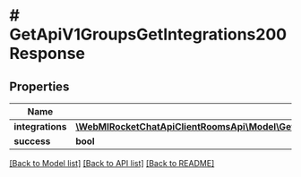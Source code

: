 # # GetApiV1GroupsGetIntegrations200Response

## Properties

Name | Type | Description | Notes
------------ | ------------- | ------------- | -------------
**integrations** | [**\WebMIRocketChatApiClientRoomsApi\Model\GetApiV1GroupsGetIntegrations200ResponseIntegrationsInner[]**](GetApiV1GroupsGetIntegrations200ResponseIntegrationsInner.md) |  | [optional]
**success** | **bool** |  | [optional]

[[Back to Model list]](../../README.md#models) [[Back to API list]](../../README.md#endpoints) [[Back to README]](../../README.md)
